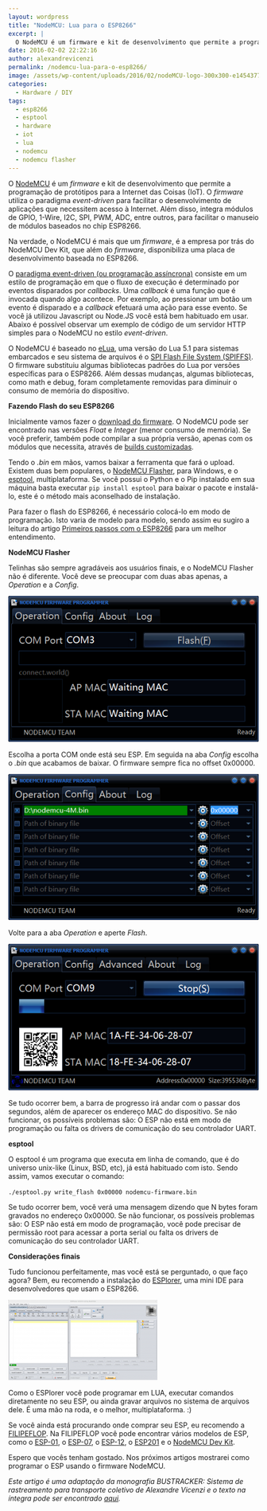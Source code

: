 ```yaml
---
layout: wordpress
title: "NodeMCU: Lua para o ESP8266"
excerpt: |
  O NodeMCU é um firmware e kit de desenvolvimento que permite a programação de protótipos para a Internet das Coisas. O firmware utiliza o paradigma event-driven para facilitar o desenvolvimento de aplicações que necessitem acesso à internet. Além disso, o firmware integra módulos de GPIO, PWM, 1-Wire, I2C, ADC, entre outros, para facilitar o manuseio de módulos baseado no chip ESP8266.
date: 2016-02-02 22:22:16
author: alexandrevicenzi
permalink: /nodemcu-lua-para-o-esp8266/
image: /assets/wp-content/uploads/2016/02/nodeMCU-logo-300x300-e1454377964183.png
categories:
  - Hardware / DIY
tags:
  - esp8266
  - esptool
  - hardware
  - iot
  - lua
  - nodemcu
  - nodemcu flasher
---
```


O <a href="http://nodemcu.com/index_en.html" target="_blank">NodeMCU</a> é um <em>firmware</em> e kit de desenvolvimento que permite a programação de protótipos para a Internet das Coisas (IoT). O <em>firmware</em> utiliza o paradigma <em>event-driven</em> para facilitar o desenvolvimento de aplicações que necessitem acesso à Internet. Além disso, integra módulos de GPIO, 1-Wire, I2C, SPI, PWM, ADC, entre outros, para facilitar o manuseio de módulos baseados no chip ESP8266.

Na verdade, o NodeMCU é mais que um <em>firmware</em>, é a empresa por trás do NodeMCU Dev Kit, que além do <em>firmware</em>, disponibiliza uma placa de desenvolvimento baseada no ESP8266.

<!--more-->

O <a href="https://pt.wikipedia.org/wiki/Programa%C3%A7%C3%A3o_orientada_a_eventos" target="_blank">paradigma event-driven (ou programação assíncrona)</a> consiste em um estilo de programação em que o fluxo de execução é determinado por eventos disparados por <em>callbacks</em>. Uma <em>callback</em> é uma função que é invocada quando algo acontece. Por exemplo, ao pressionar um botão um evento é disparado e a <em>callback</em> efetuará uma ação para esse evento. Se você já utilizou Javascript ou Node.JS você está bem habituado em usar. Abaixo é possível observar um exemplo de código de um servidor HTTP simples para o NodeMCU no estilo <em>event-driven</em>.

<script src="//gistfy-app.herokuapp.com/github/ButecoOpenSource/exemplos/nodemcu/simple_http.lua?branch=master" type="text/javascript"></script>

O NodeMCU é baseado no <a href="http://www.eluaproject.net/" target="_blank">eLua</a>, uma versão do Lua 5.1 para sistemas embarcados e seu sistema de arquivos é o <a href="https://github.com/pellepl/spiffs" target="_blank">SPI Flash File System (SPIFFS)</a>. O firmware substituiu algumas bibliotecas padrões do Lua por versões específicas para o ESP8266. Além dessas mudanças, algumas bibliotecas, como math e debug, foram completamente removidas para diminuir o consumo de memória do dispositivo.

<strong>Fazendo Flash do seu ESP8266</strong>

Inicialmente vamos fazer o <a href="https://github.com/nodemcu/nodemcu-firmware/releases" target="_blank">download do firmware</a>. O NodeMCU pode ser encontrado nas versões <em>Float</em> e <em>Integer</em> (menor consumo de memória). Se você preferir, também pode compilar a sua própria versão, apenas com os módulos que necessita, através de <a href="http://nodemcu-build.com/" target="_blank">builds customizadas</a>.

Tendo o <em>.bin</em> em mãos, vamos baixar a ferramenta que fará o upload. Existem duas bem populares, o <a href="https://github.com/nodemcu/nodemcu-flasher">NodeMCU Flasher</a>, para Windows, e o <a href="https://github.com/themadinventor/esptool">esptool</a>, multiplataforma. Se você possui o Python e o Pip instalado em sua máquina basta executar <code>pip install esptool</code> para baixar o pacote e instalá-lo, este é o método mais aconselhado de instalação.

Para fazer o flash do ESP8266, é necessário colocá-lo em modo de programação. Isto varia de modelo para modelo, sendo assim eu sugiro a leitura do artigo <a href="/primeiros-passos-com-o-esp8266">Primeiros passos com o ESP8266</a> para um melhor entendimento.

<strong>NodeMCU Flasher</strong>

Telinhas são sempre agradáveis aos usuários finais, e o NodeMCU Flasher não é diferente. Você deve se preocupar com duas abas apenas, a <em>Operation</em> e a <em>Config</em>.

<img class="aligncenter" src="/assets/wp-content/uploads/2016/02/nodemcu_flasher.png" alt="" />

Escolha a porta COM onde está seu ESP. Em seguida na aba <em>Config</em> escolha o <em>.bin</em> que acabamos de baixar. O firmware sempre fica no offset 0x00000.

<img class="aligncenter" src="/assets/wp-content/uploads/2016/02/nodemcu_firmware_config.png" alt="" />

Volte para a aba <em>Operation</em> e aperte <em>Flash</em>.

<img class="aligncenter" src="/assets/wp-content/uploads/2016/02/nodemcu_flash_underway.png" alt="" />

Se tudo ocorrer bem, a barra de progresso irá andar com o passar dos segundos, além de aparecer os endereço MAC do dispositivo. Se não funcionar, os possíveis problemas são: O ESP não está em modo de programação ou falta os drivers de comunicação do seu controlador UART.

<strong>esptool</strong>

O esptool é um programa que executa em linha de comando, que é do universo unix-like (Linux, BSD, etc), já está habituado com isto. Sendo assim, vamos executar o comando:

<code>./esptool.py write_flash 0x00000 nodemcu-firmware.bin </code>

Se tudo ocorrer bem, você verá uma mensagem dizendo que N bytes foram gravados no endereço 0x00000. Se não funcionar, os possíveis problemas são: O ESP não está em modo de programação, você pode precisar de permissão root para acessar a porta serial ou falta os drivers de comunicação do seu controlador UART.

<strong>Considerações finais</strong>

Tudo funcionou perfeitamente, mas você está se perguntado, o que faço agora? Bem, eu recomendo a instalação do <a href="http://esp8266.ru/esplorer/" target="_blank">ESPlorer</a>, uma mini IDE para desenvolvedores que usam o ESP8266.

<a href="/assets/wp-content/uploads/2016/02/ide_esplorer.png" rel="attachment wp-att-4707"><img class="size-medium wp-image-4707 aligncenter" src="/assets/wp-content/uploads/2016/02/ide_esplorer-300x161.png" alt="ide_esplorer" width="300" height="161" /></a>

Como o ESPlorer você pode programar em LUA, executar comandos diretamente no seu ESP, ou ainda gravar arquivos no sistema de arquivos dele. É uma mão na roda, e o melhor, multiplataforma. :)

Se você ainda está procurando onde comprar seu ESP, eu recomendo a <a href="http://www.filipeflop.com/?utm_medium=Post&utm_campaign=ButecoOpenSource" target="_blank">FILIPEFLOP</a>. Na FILIPEFLOP você pode encontrar vários modelos de ESP, como o <a href="http://www.filipeflop.com/pd-1f55ad-modulo-wifi-esp8266-esp-01.html?utm_medium=Post&utm_campaign=ButecoOpenSource">ESP-01</a>, o <a href="http://www.filipeflop.com/pd-2c1464-modulo-wifi-esp8266-esp-07.html?utm_medium=Post&utm_campaign=ButecoOpenSource" target="_blank">ESP-07</a>, o <a href="http://www.filipeflop.com/pd-2c1441-modulo-wifi-esp8266-esp-12e.html?utm_medium=Post&utm_campaign=ButecoOpenSource" target="_blank">ESP-12</a>, o <a href="http://www.filipeflop.com/pd-2c1419-modulo-wifi-esp8266-esp-201.html?utm_medium=Post&utm_campaign=ButecoOpenSource" target="_blank">ESP201</a> e o <a href="http://www.filipeflop.com/pd-2c140d-modulo-wifi-esp8266-nodemcu-esp-12e.html?utm_medium=Post&utm_campaign=ButecoOpenSource" target="_blank">NodeMCU Dev Kit</a>.

Espero que vocês tenham gostado. Nos próximos artigos mostrarei como programar o ESP usando o firmware NodeMCU.

<em>Este artigo é uma adaptação da monografia BUSTRACKER: Sistema de rastreamento para transporte coletivo de Alexandre Vicenzi e o texto na íntegra pode ser encontrado <a href="https://raw.githubusercontent.com/alexandrevicenzi/tcc/master/monografia/tcc_bcc_2015_2_avicenzi_AlexandreVicenzi-VF.pdf" target="_blank">aqui</a>.</em>
